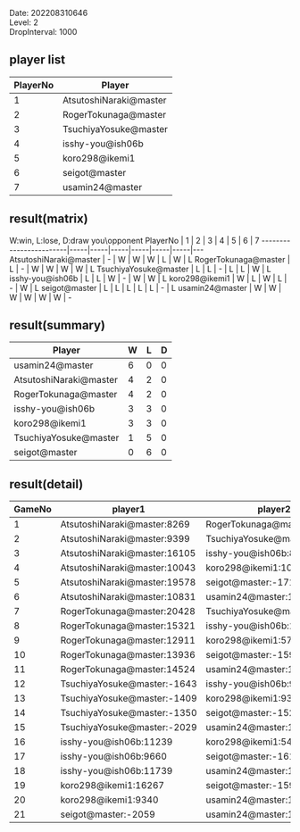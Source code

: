 Date: 202208310646  
Level: 2  
DropInterval: 1000  
## player list
PlayerNo  |  Player
----------|------------------------
1         |  AtsutoshiNaraki@master
2         |  RogerTokunaga@master
3         |  TsuchiyaYosuke@master
4         |  isshy-you@ish06b
5         |  koro298@ikemi1
6         |  seigot@master
7         |  usamin24@master
## result(matrix)
W:win, L:lose, D:draw
you\opponent PlayerNo   |  1  |  2  |  3  |  4  |  5  |  6  |  7
------------------------|-----|-----|-----|-----|-----|-----|---
AtsutoshiNaraki@master  |  -  |  W  |  W  |  W  |  L  |  W  |  L
RogerTokunaga@master    |  L  |  -  |  W  |  W  |  W  |  W  |  L
TsuchiyaYosuke@master   |  L  |  L  |  -  |  L  |  L  |  W  |  L
isshy-you@ish06b        |  L  |  L  |  W  |  -  |  W  |  W  |  L
koro298@ikemi1          |  W  |  L  |  W  |  L  |  -  |  W  |  L
seigot@master           |  L  |  L  |  L  |  L  |  L  |  -  |  L
usamin24@master         |  W  |  W  |  W  |  W  |  W  |  W  |  -
## result(summary)
Player                  |  W  |  L  |  D
------------------------|-----|-----|---
usamin24@master         |  6  |  0  |  0
AtsutoshiNaraki@master  |  4  |  2  |  0
RogerTokunaga@master    |  4  |  2  |  0
isshy-you@ish06b        |  3  |  3  |  0
koro298@ikemi1          |  3  |  3  |  0
TsuchiyaYosuke@master   |  1  |  5  |  0
seigot@master           |  0  |  6  |  0
## result(detail)
GameNo  |  player1                       |  player2
--------|--------------------------------|-----------------------------
1       |  AtsutoshiNaraki@master:8269   |  RogerTokunaga@master:6324
2       |  AtsutoshiNaraki@master:9399   |  TsuchiyaYosuke@master:-1211
3       |  AtsutoshiNaraki@master:16105  |  isshy-you@ish06b:8648
4       |  AtsutoshiNaraki@master:10043  |  koro298@ikemi1:10497
5       |  AtsutoshiNaraki@master:19578  |  seigot@master:-1713
6       |  AtsutoshiNaraki@master:10831  |  usamin24@master:11364
7       |  RogerTokunaga@master:20428    |  TsuchiyaYosuke@master:-1561
8       |  RogerTokunaga@master:15321    |  isshy-you@ish06b:13241
9       |  RogerTokunaga@master:12911    |  koro298@ikemi1:5736
10      |  RogerTokunaga@master:13936    |  seigot@master:-1591
11      |  RogerTokunaga@master:14524    |  usamin24@master:15318
12      |  TsuchiyaYosuke@master:-1643   |  isshy-you@ish06b:9449
13      |  TsuchiyaYosuke@master:-1409   |  koro298@ikemi1:9393
14      |  TsuchiyaYosuke@master:-1350   |  seigot@master:-1524
15      |  TsuchiyaYosuke@master:-2029   |  usamin24@master:10944
16      |  isshy-you@ish06b:11239        |  koro298@ikemi1:5497
17      |  isshy-you@ish06b:9660         |  seigot@master:-1617
18      |  isshy-you@ish06b:11739        |  usamin24@master:16830
19      |  koro298@ikemi1:16267          |  seigot@master:-1591
20      |  koro298@ikemi1:9340           |  usamin24@master:18561
21      |  seigot@master:-2059           |  usamin24@master:18039
